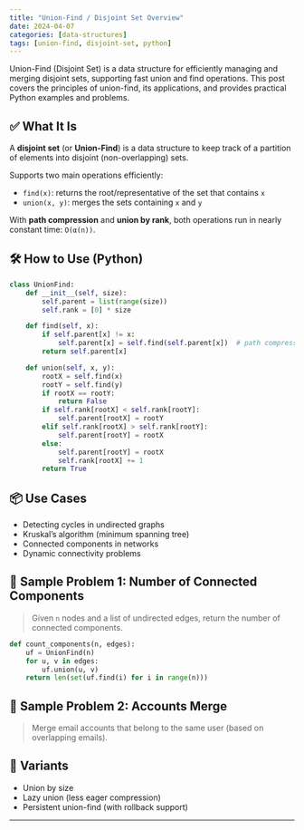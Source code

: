```yaml
---
title: "Union-Find / Disjoint Set Overview"
date: 2024-04-07
categories: [data-structures]
tags: [union-find, disjoint-set, python]
---
```


Union-Find (Disjoint Set) is a data structure for efficiently managing and merging disjoint sets, supporting fast union and find operations. This post covers the principles of union-find, its applications, and provides practical Python examples and problems.

## ✅ What It Is

A **disjoint set** (or **Union-Find**) is a data structure to keep track of a partition of elements into disjoint (non-overlapping) sets.

Supports two main operations efficiently:

- `find(x)`: returns the root/representative of the set that contains `x`
- `union(x, y)`: merges the sets containing `x` and `y`

With **path compression** and **union by rank**, both operations run in nearly constant time: `O(α(n))`.

## 🛠️ How to Use (Python)

```python
class UnionFind:
    def __init__(self, size):
        self.parent = list(range(size))
        self.rank = [0] * size

    def find(self, x):
        if self.parent[x] != x:
            self.parent[x] = self.find(self.parent[x])  # path compression
        return self.parent[x]

    def union(self, x, y):
        rootX = self.find(x)
        rootY = self.find(y)
        if rootX == rootY:
            return False
        if self.rank[rootX] < self.rank[rootY]:
            self.parent[rootX] = rootY
        elif self.rank[rootX] > self.rank[rootY]:
            self.parent[rootY] = rootX
        else:
            self.parent[rootY] = rootX
            self.rank[rootX] += 1
        return True
```

## 📦 Use Cases

- Detecting cycles in undirected graphs
- Kruskal’s algorithm (minimum spanning tree)
- Connected components in networks
- Dynamic connectivity problems

## 📘 Sample Problem 1: Number of Connected Components

> Given `n` nodes and a list of undirected edges, return the number of connected components.

```python
def count_components(n, edges):
    uf = UnionFind(n)
    for u, v in edges:
        uf.union(u, v)
    return len(set(uf.find(i) for i in range(n)))
```

## 📘 Sample Problem 2: Accounts Merge

> Merge email accounts that belong to the same user (based on overlapping emails).

## 🔁 Variants

- Union by size
- Lazy union (less eager compression)
- Persistent union-find (with rollback support)

---

